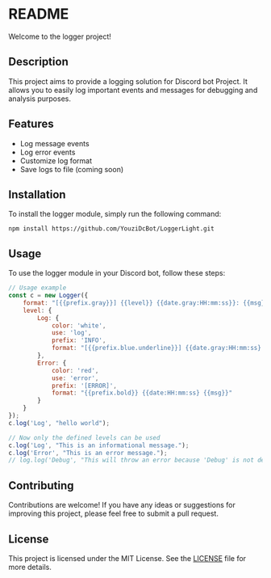# README

Welcome to the logger project!

## Description

This project aims to provide a logging solution for Discord bot Project. It allows you to easily log important events and messages for debugging and analysis purposes.

## Features

-   Log message events
-   Log error events
-   Customize log format
-   Save logs to file (coming soon)

## Installation

To install the logger module, simply run the following command:

```
npm install https://github.com/YouziDcBot/LoggerLight.git
```

## Usage

To use the logger module in your Discord bot, follow these steps:

```javascript
// Usage example
const c = new Logger({
    format: "[{{prefix.gray}}] {{level}} {{date.gray:HH:mm:ss}}: {{msg}}",
    level: {
        Log: {
            color: 'white',
            use: 'log',
            prefix: 'INFO',
            format: "[{{prefix.blue.underline}}] {{date.gray:HH:mm:ss}: {{msg}}"
        },
        Error: {
            color: 'red',
            use: 'error',
            prefix: '[ERROR]',
            format: "{{prefix.bold}} {{date:HH:mm:ss} {{msg}}"
        }
    }
});
c.log('Log', "hello world");

// Now only the defined levels can be used
c.log('Log', "This is an informational message.");
c.log('Error', "This is an error message.");
// log.log('Debug', "This will throw an error because 'Debug' is not defined.");
```

## Contributing

Contributions are welcome! If you have any ideas or suggestions for improving this project, please feel free to submit a pull request.

## License

This project is licensed under the MIT License. See the [LICENSE](LICENSE) file for more details.
